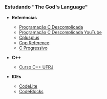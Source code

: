 ### Estudando "The God's Language"

 - <strong>Referências</strong>
    - [Programação C Descomplicada](https://programacaodescomplicada.wordpress.com/)
    - [Programação C Descomplicada YouTube](https://www.youtube.com/user/progdescomplicada)
    - [Cplusplus](http://www.cplusplus.com/)
    - [Cpp Reference](http://en.cppreference.com/w/)
    - [C Progressivo](http://www.cprogressivo.net/)
    
 - <strong>C++</strong>
    - [Curso C++ UFRJ](http://orion.lcg.ufrj.br/C++/curso/)
    
    
 - <strong>IDEs</strong>
    - [CodeLite](https://codelite.org/)
    - [CodeBlocks](http://www.codeblocks.org/)
